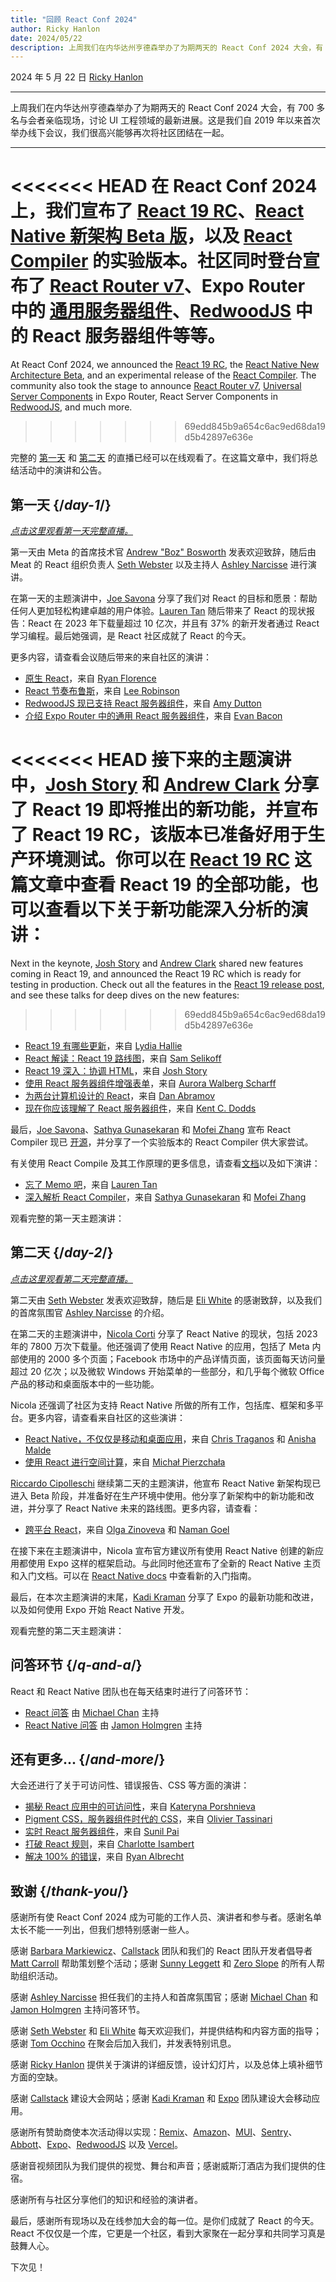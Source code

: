 ```yaml
---
title: "回顾 React Conf 2024"
author: Ricky Hanlon
date: 2024/05/22
description: 上周我们在内华达州亨德森举办了为期两天的 React Conf 2024 大会，有 700 多名与会者亲临现场，讨论 UI 工程领域的最新进展。在这篇文章中，我们将总结这次活动的演讲和公告。
---
```


2024 年 5 月 22 日 [Ricky Hanlon](https://twitter.com/rickhanlonii)

---

<Intro>

上周我们在内华达州亨德森举办了为期两天的 React Conf 2024 大会，有 700 多名与会者亲临现场，讨论 UI 工程领域的最新进展。这是我们自 2019 年以来首次举办线下会议，我们很高兴能够再次将社区团结在一起。

</Intro>

---

<<<<<<< HEAD
在 React Conf 2024 上，我们宣布了 [React 19 RC](/blog/2024/04/25/react-19)、[React Native 新架构 Beta 版](https://github.com/reactwg/react-native-new-architecture/discussions/189)，以及 [React Compiler](/learn/react-compiler) 的实验版本。社区同时登台宣布了 [React Router v7](https://remix.run/blog/merging-remix-and-react-router)、Expo Router 中的 [通用服务器组件](https://www.youtube.com/watch?v=T8TZQ6k4SLE&t=20765s)、[RedwoodJS](https://redwoodjs.com/blog/rsc-now-in-redwoodjs) 中的 React 服务器组件等等。
=======
At React Conf 2024, we announced the [React 19 RC](/blog/2024/12/05/react-19), the [React Native New Architecture Beta](https://github.com/reactwg/react-native-new-architecture/discussions/189), and an experimental release of the [React Compiler](/learn/react-compiler). The community also took the stage to announce [React Router v7](https://remix.run/blog/merging-remix-and-react-router), [Universal Server Components](https://www.youtube.com/watch?v=T8TZQ6k4SLE&t=20765s) in Expo Router, React Server Components in [RedwoodJS](https://redwoodjs.com/blog/rsc-now-in-redwoodjs), and much more.
>>>>>>> 69edd845b9a654c6ac9ed68da19d5b42897e636e

完整的 [第一天](https://www.youtube.com/watch?v=T8TZQ6k4SLE) 和 [第二天](https://www.youtube.com/watch?v=0ckOUBiuxVY) 的直播已经可以在线观看了。在这篇文章中，我们将总结活动中的演讲和公告。

## 第一天 {/*day-1*/}

_[点击这里观看第一天完整直播。](https://www.youtube.com/watch?v=T8TZQ6k4SLE&t=973s)_

第一天由 Meta 的首席技术官 [Andrew "Boz" Bosworth](https://www.threads.net/@boztank) 发表欢迎致辞，随后由 Meat 的 React 组织负责人 [Seth Webster](https://twitter.com/sethwebster) 以及主持人 [Ashley Narcisse](https://twitter.com/_darkfadr) 进行演讲。

在第一天的主题演讲中，[Joe Savona](https://twitter.com/en_JS) 分享了我们对 React 的目标和愿景：帮助任何人更加轻松构建卓越的用户体验。[Lauren Tan](https://twitter.com/potetotes) 随后带来了 React 的现状报告：React 在 2023 年下载量超过 10 亿次，并且有 37% 的新开发者通过 React 学习编程。最后她强调，是 React 社区成就了 React 的今天。

更多内容，请查看会议随后带来的来自社区的演讲：

- [原生 React](https://www.youtube.com/watch?v=T8TZQ6k4SLE&t=5542s)，来自 [Ryan Florence](https://twitter.com/ryanflorence)
- [React 节奏布鲁斯](https://www.youtube.com/watch?v=0ckOUBiuxVY&t=12728s)，来自 [Lee Robinson](https://twitter.com/leeerob)
- [RedwoodJS 现已支持 React 服务器组件](https://www.youtube.com/watch?v=T8TZQ6k4SLE&t=26815s)，来自 [Amy Dutton](https://twitter.com/selfteachme)
- [介绍 Expo Router 中的通用 React 服务器组件](https://www.youtube.com/watch?v=T8TZQ6k4SLE&t=20765s)，来自 [Evan Bacon](https://twitter.com/Baconbrix)

<<<<<<< HEAD
接下来的主题演讲中，[Josh Story](https://twitter.com/joshcstory) 和 [Andrew Clark](https://twitter.com/acdlite) 分享了 React 19 即将推出的新功能，并宣布了 React 19 RC，该版本已准备好用于生产环境测试。你可以在 [React 19 RC](/blog/2024/04/25/react-19) 这篇文章中查看 React 19 的全部功能，也可以查看以下关于新功能深入分析的演讲：
=======
Next in the keynote, [Josh Story](https://twitter.com/joshcstory) and [Andrew Clark](https://twitter.com/acdlite) shared new features coming in React 19, and announced the React 19 RC which is ready for testing in production. Check out all the features in the [React 19 release post](/blog/2024/12/05/react-19), and see these talks for deep dives on the new features:
>>>>>>> 69edd845b9a654c6ac9ed68da19d5b42897e636e

- [React 19 有哪些更新](https://www.youtube.com/watch?v=T8TZQ6k4SLE&t=8880s)，来自 [Lydia Hallie](https://twitter.com/lydiahallie)
- [React 解读：React 19 路线图](https://www.youtube.com/watch?v=T8TZQ6k4SLE&t=10112s)，来自 [Sam Selikoff](https://twitter.com/samselikoff)
- [React 19 深入：协调 HTML](https://www.youtube.com/watch?v=T8TZQ6k4SLE&t=24916s)，来自 [Josh Story](https://twitter.com/joshcstory)
- [使用 React 服务器组件增强表单](https://www.youtube.com/watch?v=0ckOUBiuxVY&t=25280s)，来自 [Aurora Walberg Scharff](https://twitter.com/aurorascharff)
- [为两台计算机设计的 React](https://www.youtube.com/watch?v=T8TZQ6k4SLE&t=18825s)，来自 [Dan Abramov](https://twitter.com/dan_abramov2)
- [现在你应该理解了 React 服务器组件](https://www.youtube.com/watch?v=0ckOUBiuxVY&t=11256s)，来自 [Kent C. Dodds](https://twitter.com/kentcdodds)

最后，[Joe Savona](https://twitter.com/en_JS)、[Sathya Gunasekaran](https://twitter.com/_gsathya) 和 [Mofei Zhang](https://twitter.com/zmofei) 宣布 React Compiler 现已 [开源](https://github.com/facebook/react/pull/29061)，并分享了一个实验版本的 React Compiler 供大家尝试。

有关使用 React Compile 及其工作原理的更多信息，请查看[文档](/learn/react-compiler)以及如下演讲：

- [忘了 Memo 吧](https://www.youtube.com/watch?v=T8TZQ6k4SLE&t=12020s)，来自 [Lauren Tan](https://twitter.com/potetotes)
- [深入解析 React Compiler](https://www.youtube.com/watch?v=0ckOUBiuxVY&t=9313s)，来自 [Sathya Gunasekaran](https://twitter.com/_gsathya) 和 [Mofei Zhang](https://twitter.com/zmofei)

观看完整的第一天主题演讲：

<YouTubeIframe src="https://www.youtube.com/embed/T8TZQ6k4SLE?t=973s" />

## 第二天 {/*day-2*/}

_[点击这里观看第二天完整直播。](https://www.youtube.com/watch?v=0ckOUBiuxVY&t=1720s)_

第二天由 [Seth Webster](https://twitter.com/sethwebster) 发表欢迎致辞，随后是 [Eli White](https://x.com/Eli_White) 的感谢致辞，以及我们的首席氛围官 [Ashley Narcisse](https://twitter.com/_darkfadr) 的介绍。

在第二天的主题演讲中，[Nicola Corti](https://twitter.com/cortinico) 分享了 React Native 的现状，包括 2023 年的 7800 万次下载量。他还强调了使用 React Native 的应用，包括了 Meta 内部使用的 2000 多个页面；Facebook 市场中的产品详情页面，该页面每天访问量超过 20 亿次；以及微软 Windows 开始菜单的一些部分，和几乎每个微软 Office 产品的移动和桌面版本中的一些功能。

Nicola 还强调了社区为支持 React Native 所做的所有工作，包括库、框架和多平台。更多内容，请查看来自社区的这些演讲：

- [React Native，不仅仅是移动和桌面应用](https://www.youtube.com/watch?v=0ckOUBiuxVY&t=5798s)，来自 [Chris Traganos](https://twitter.com/chris_trag) 和 [Anisha Malde](https://twitter.com/anisha_malde)
- [使用 React 进行空间计算](https://www.youtube.com/watch?v=0ckOUBiuxVY&t=22525s)，来自 [Michał Pierzchała](https://twitter.com/thymikee)

[Riccardo Cipolleschi](https://twitter.com/cipolleschir) 继续第二天的主题演讲，他宣布 React Native 新架构现已进入 Beta 阶段，并准备好在生产环境中使用。他分享了新架构中的新功能和改进，并分享了 React Native 未来的路线图。更多内容，请查看：

- [跨平台 React](https://www.youtube.com/watch?v=0ckOUBiuxVY&t=26569s)，来自 [Olga Zinoveva](https://github.com/SlyCaptainFlint) 和 [Naman Goel](https://twitter.com/naman34)

在接下来在主题演讲中，Nicola 宣布官方建议所有使用 React Native 创建的新应用都使用 Expo 这样的框架启动。与此同时他还宣布了全新的 React Native 主页和入门文档。可以在 [React Native docs](https://reactnative.dev/docs/next/environment-setup) 中查看新的入门指南。

最后，在本次主题演讲的末尾，[Kadi Kraman](https://twitter.com/kadikraman) 分享了 Expo 的最新功能和改进，以及如何使用 Expo 开始 React Native 开发。

观看完整的第二天主题演讲：

<YouTubeIframe src="https://www.youtube.com/embed/0ckOUBiuxVY?t=1720s" />

## 问答环节 {/*q-and-a*/}

React 和 React Native 团队也在每天结束时进行了问答环节：

- [React 问答](https://www.youtube.com/watch?v=T8TZQ6k4SLE&t=27518s) 由 [Michael Chan](https://twitter.com/chantastic) 主持
- [React Native 问答](https://www.youtube.com/watch?v=0ckOUBiuxVY&t=27935s) 由 [Jamon Holmgren](https://twitter.com/jamonholmgren) 主持

## 还有更多... {/*and-more*/}

大会还进行了关于可访问性、错误报告、CSS 等方面的演讲：

- [揭秘 React 应用中的可访问性](https://www.youtube.com/watch?v=0ckOUBiuxVY&t=20655s)，来自 [Kateryna Porshnieva](https://twitter.com/krambertech)
- [Pigment CSS，服务器组件时代的 CSS](https://www.youtube.com/watch?v=0ckOUBiuxVY&t=21696s)，来自 [Olivier Tassinari](https://twitter.com/olivtassinari)
- [实时 React 服务器组件](https://www.youtube.com/watch?v=T8TZQ6k4SLE&t=24070s)，来自 [Sunil Pai](https://twitter.com/threepointone)
- [打破 React 规则](https://www.youtube.com/watch?v=T8TZQ6k4SLE&t=25862s)，来自 [Charlotte Isambert](https://twitter.com/c_isambert)
- [解决 100% 的错误](https://www.youtube.com/watch?v=0ckOUBiuxVY&t=19881s)，来自 [Ryan Albrecht](https://github.com/ryan953)

## 致谢 {/*thank-you*/}

感谢所有使 React Conf 2024 成为可能的工作人员、演讲者和参与者。感谢名单太长不能一一列出，但我们想特别感谢一些人。

感谢 [Barbara Markiewicz](https://twitter.com/barbara_markie)、[Callstack](https://www.callstack.com/) 团队和我们的 React 团队开发者倡导者 [Matt Carroll](https://twitter.com/mattcarrollcode) 帮助策划整个活动；感谢 [Sunny Leggett](https://zeroslopeevents.com/about) 和 [Zero Slope](https://zeroslopeevents.com) 的所有人帮助组织活动。

感谢 [Ashley Narcisse](https://twitter.com/_darkfadr) 担任我们的主持人和首席氛围官；感谢 [Michael Chan](https://twitter.com/chantastic) 和 [Jamon Holmgren](https://twitter.com/jamonholmgren) 主持问答环节。

感谢 [Seth Webster](https://twitter.com/sethwebster) 和 [Eli White](https://x.com/Eli_White) 每天欢迎我们，并提供结构和内容方面的指导；感谢 [Tom Occhino](https://twitter.com/tomocchino) 在聚会后加入我们，并发表特别讯息。

感谢 [Ricky Hanlon](https://www.youtube.com/watch?v=FxTZL2U-uKg&t=1263s) 提供关于演讲的详细反馈，设计幻灯片，以及总体上填补细节方面的空缺。

感谢 [Callstack](https://www.callstack.com/) 建设大会网站；感谢 [Kadi Kraman](https://twitter.com/kadikraman) 和 [Expo](https://expo.dev/) 团队建设大会移动应用。

感谢所有赞助商使本次活动得以实现：[Remix](https://remix.run/)、[Amazon](https://developer.amazon.com/apps-and-games?cmp=US_2024_05_3P_React-Conf-2024&ch=prtnr&chlast=prtnr&pub=ref&publast=ref&type=org&typelast=org)、[MUI](https://mui.com/)、[Sentry](https://sentry.io/for/react/?utm_source=sponsored-conf&utm_medium=sponsored-event&utm_campaign=frontend-fy25q2-evergreen&utm_content=logo-reactconf2024-learnmore)、[Abbott](https://www.jobs.abbott/software)、[Expo](https://expo.dev/)、[RedwoodJS](https://redwoodjs.com/) 以及 [Vercel](https://vercel.com)。

感谢音视频团队为我们提供的视觉、舞台和声音；感谢威斯汀酒店为我们提供的住宿。

感谢所有与社区分享他们的知识和经验的演讲者。

最后，感谢所有现场以及在线参加大会的每一位。是你们成就了 React 的今天。React 不仅仅是一个库，它更是一个社区，看到大家聚在一起分享和共同学习真是鼓舞人心。

下次见！

